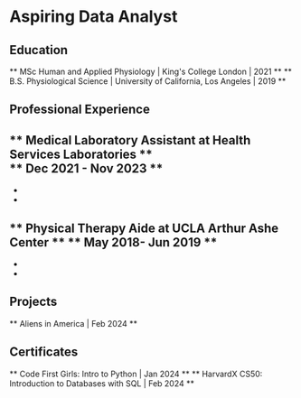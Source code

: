 # Aspiring Data Analyst

## Education
** MSc Human and Applied Physiology | King's College London | 2021 **
** B.S. Physiological Science | University of California, Los Angeles | 2019 **

## Professional Experience
** Medical Laboratory Assistant at Health Services Laboratories **  
** Dec 2021 - Nov 2023 **
- 
-
-

** Physical Therapy Aide at UCLA Arthur Ashe Center **
** May 2018- Jun 2019 **
-
-
-

## Projects
** Aliens in America | Feb 2024 **

## Certificates
** Code First Girls: Intro to Python | Jan 2024 **
** HarvardX CS50: Introduction to Databases with SQL | Feb 2024 **



